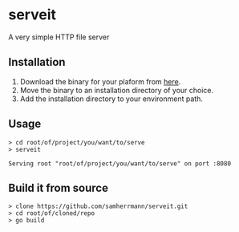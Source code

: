 # serveit
A very simple HTTP file server

## Installation

1. Download the binary for your plaform from [here](https://github.com/samherrmann/serveit/releases/).
2. Move the binary to an installation directory of your choice.
3. Add the installation directory to your environment path.

## Usage

```shell
> cd root/of/project/you/want/to/serve
> serveit

Serving root "root/of/project/you/want/to/serve" on port :8080
```

## Build it from source

```shell
> clone https://github.com/samherrmann/serveit.git
> cd root/of/cloned/repo
> go build
```




